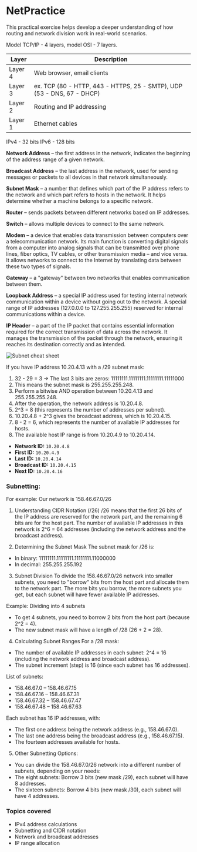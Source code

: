 # NetPractice

This practical exercise helps develop a deeper understanding of how routing and network division work in real-world scenarios.

Model TCP/IP - 4 layers, model OSI - 7 layers.

| Layer    | Description                                  |
|----------|----------------------------------------------|
| Layer 4  | Web browser, email clients                  |
| Layer 3  | ex. TCP (80 - HTTP, 443 - HTTPS, 25 - SMTP), UDP (53 - DNS, 67 - DHCP) |
| Layer 2  | Routing and IP addressing                   |
| Layer 1  | Ethernet cables                             |

IPv4 - 32 bits
IPv6 - 128 bits

**Network Address** – the first address in the network, indicates the beginning of the address range of a given network.

**Broadcast Address** – the last address in the network, used for sending messages or packets to all devices in that network simultaneously.

**Subnet Mask** – a number that defines which part of the IP address refers to the network and which part refers to hosts in the network. It helps determine whether a machine belongs to a specific network.

**Router** – sends packets between different networks based on IP addresses.

**Switch** – allows multiple devices to connect to the same network.

**Modem** – a device that enables data transmission between computers over a telecommunication network. Its main function is converting digital signals from a computer into analog signals that can be transmitted over phone lines, fiber optics, TV cables, or other transmission media – and vice versa. It allows networks to connect to the Internet by translating data between these two types of signals.

**Gateway** – a "gateway" between two networks that enables communication between them.

**Loopback Address** – a special IP address used for testing internal network communication within a device without going out to the network. A special range of IP addresses (127.0.0.0 to 127.255.255.255) reserved for internal communications within a device.

**IP Header** – a part of the IP packet that contains essential information required for the correct transmission of data across the network. It manages the transmission of the packet through the network, ensuring it reaches its destination correctly and as intended.

![Subnet cheat sheet](https://i.pinimg.com/originals/7c/98/5b/7c985b0e47c09329458fa17edaab29c6.png)

If you have IP address 10.20.4.13 with a /29 subnet mask:

1. 32 - 29 = 3 → The last 3 bits are zeros: 11111111.11111111.11111111.11111000
2. This means the subnet mask is 255.255.255.248.
3. Perform a bitwise AND operation between 10.20.4.13 and 255.255.255.248.
4. After the operation, the network address is 10.20.4.8.
5. 2^3 = 8 (this represents the number of addresses per subnet).
6. 10.20.4.8 + 2^3 gives the broadcast address, which is 10.20.4.15.
7. 8 - 2 = 6, which represents the number of available IP addresses for hosts.
8. The available host IP range is from 10.20.4.9 to 10.20.4.14.

- **Network ID:** `10.20.4.8`
- **First ID:** `10.20.4.9`
- **Last ID:** `10.20.4.14`
- **Broadcast ID:** `10.20.4.15`
- **Next ID:** `10.20.4.16`

### Subnetting:
For example: Our network is 158.46.67.0/26

1. Understanding CIDR Notation (/26)
/26 means that the first 26 bits of the IP address are reserved for the network part, and the remaining 6 bits are for the host part.
The number of available IP addresses in this network is 2^6 = 64 addresses (including the network address and the broadcast address).

2. Determining the Subnet Mask
The subnet mask for /26 is:
+ In binary: 11111111.11111111.11111111.11000000
+ In decimal: 255.255.255.192

3. Subnet Division
To divide the 158.46.67.0/26 network into smaller subnets, you need to "borrow" bits from the host part and allocate them to the network part. The more bits you borrow, the more subnets you get, but each subnet will have fewer available IP addresses.

Example: Dividing into 4 subnets
+ To get 4 subnets, you need to borrow 2 bits from the host part (because 2^2 = 4).
+ The new subnet mask will have a length of /28 (26 + 2 = 28).

4. Calculating Subnet Ranges
For a /28 mask:
+ The number of available IP addresses in each subnet: 2^4 = 16 (including the network address and broadcast address).
+ The subnet increment (step) is 16 (since each subnet has 16 addresses).

List of subnets:
* 158.46.67.0 – 158.46.67.15
* 158.46.67.16 – 158.46.67.31
* 158.46.67.32 – 158.46.67.47
* 158.46.67.48 – 158.46.67.63

Each subnet has 16 IP addresses, with:
+ The first one address being the network address (e.g., 158.46.67.0).
+ The last one address being the broadcast address (e.g., 158.46.67.15).
+ The fourteen addresses available for hosts.

5. Other Subnetting Options:
+ You can divide the 158.46.67.0/26 network into a different number of subnets, depending on your needs:
+ The eight subnets: Borrow 3 bits (new mask /29), each subnet will have 8 addresses.
+ The sixteen subnets: Borrow 4 bits (new mask /30), each subnet will have 4 addresses.

### Topics covered
- IPv4 address calculations
- Subnetting and CIDR notation
- Network and broadcast addresses
- IP range allocation
